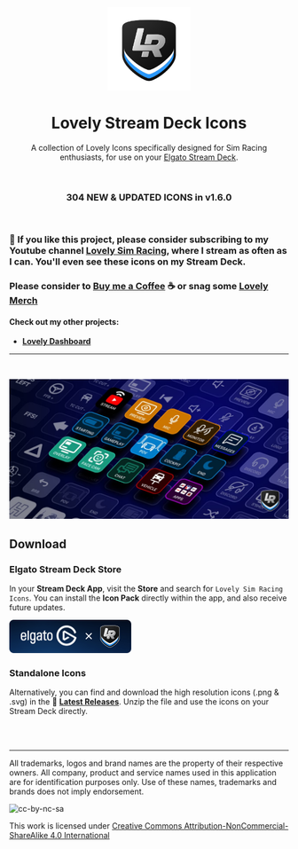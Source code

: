 <p align="center">
<img width="150" height="150" alt="Lovely Sim Racing" src="images/lr-logo-small.png">
</p>

<h1 align="center">Lovely Stream Deck Icons</h1>

<p align="center">
A collection of Lovely Icons specifically designed for Sim Racing enthusiasts, for use on your <a href="https://www.elgato.com/en/stream-deck" target="_blank">Elgato Stream Deck</a>.
</p>

<br/>

<h3 align="center">304 NEW & UPDATED ICONS in v1.6.0</h3>

<br/>

### 🔌 If you like this project, please consider subscribing to my Youtube channel [Lovely Sim Racing](https://lsr.gg/youtube), where I stream as often as I can. You'll even see these icons on my Stream Deck.

### Please consider to [Buy me a Coffee](https://lsr.gg/support) :coffee: or snag some [Lovely Merch](https://lsr.gg/store)

#### Check out my other projects:
* [**Lovely Dashboard**](https://lsr.gg/dash)

---

<br/>

![Lovely StreamDeck Icons](./images/lovely-streamdeck-icons.jpg)

## Download 

### Elgato Stream Deck Store
In your **Stream Deck App**, visit the **Store** and search for `Lovely Sim Racing Icons`. You can install the **Icon Pack** directly within the app, and also receive future updates.

[![Elgato Stream Deck Store](./images/elgato-store-button.png)](https://apps.elgato.com/icons/com.lovelysimracing.iconpack)

### Standalone Icons
Alternatively, you can find and download the high resolution icons (.png & .svg) in the :open_file_folder: [**Latest Releases**](https://github.com/cdemetriadis/lovely-streamdeck-icons/releases). Unzip the file and use the icons on your Stream Deck directly.

<br/><br/>

---

All trademarks, logos and brand names are the property of their respective owners. All company, product and service names used in this application are for identification purposes only. Use of these names, trademarks and brands does not imply endorsement.

![cc-by-nc-sa](https://mirrors.creativecommons.org/presskit/buttons/88x31/svg/by-nc-sa.svg)

This work is licensed under [Creative Commons Attribution-NonCommercial-ShareAlike 4.0 International](http://creativecommons.org/licenses/by-nc-sa/4.0/)

